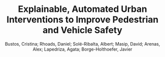---
paperId: 20
author: Bustos, Cristina; Rhoads, Daniel; Solé-Ribalta, Albert; Masip, David; Arenas, Alex; Lapedriza, Agata; Borge-Holthoefer, Javier 
title: Explainable, Automated Urban Interventions to Improve Pedestrian and Vehicle Safety
pdf: --
poster: --
alt: --
type: --
category: Extended Abstract
link: --
conference: cvpr
year: 2021
tags: cvpr-2021
---